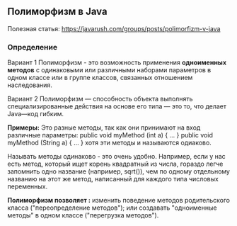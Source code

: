 ## Полиморфизм в Java
Полезная статья:
https://javarush.com/groups/posts/polimorfizm-v-java 

### Определение
Вариант 1
Полиморфизм - это возможность применения **одноименных методов** с одинаковыми или различными 
наборами параметров в одном классе или в группе классов, связанных отношением наследования.

Вариант 2
Полиморфизм — способность объекта выполнять специализированные действия на основе его типа 
— это то, что делает Java—код гибким.

**Примеры:**
Это разные методы, так как они принимают на вход различные параметры:
public void myMethod (int a) { 
...
}
public void myMethod (String a) { 
...
}
хотя эти методы и называются одиаково.

Называть методы одинаково - это очень удобно. Например, если у нас есть метод, 
который ищет корень квадратный из числа, гораздо легче запомнить одно название (например, sqrt()), 
чем по одному отдельному названию на этот же метод, написанный для каждого типа числовых переменных.

**Полиморфизм позволяет :**
изменить поведение методов родительского класса ("переопределение методов");
или создавать "одноименные методы" в одном классе ("перегрузка методов").


